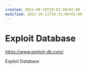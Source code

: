 ```yaml
---
created: 2023-09-18T20:03:30+02:00
modified: 2023-10-11T20:31:06+02:00
---
```


# Exploit Database

https://www.exploit-db.com/

Exploit Database
